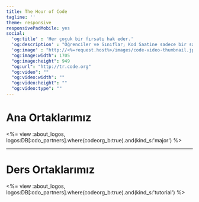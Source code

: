```yaml
---
title: The Hour of Code
tagline: ''
theme: responsive
responsivePadMobile: yes
social:
  'og:title' : 'Her çocuk bir fırsatı hak eder.'
  'og:description' : "Öğrenciler ve Sınıflar; Kod Saatine sadece bir saatinizi ayırarak programlamanın ne kadar eğlenceli olduğunu keşfedin"
  'og:image' : "http://<%=request.host%>/images/code-video-thumbnail.jpg"
  "og:image:width": 1705
  "og:image:height": 949
  "og:url": "http://tr.code.org"
  "og:video": ""
  "og:video:width": ""
  "og:video:height": ""
  "og:video:type": ""
---
```


# Ana Ortaklarımız

<%= view :about_logos, logos:DB[:cdo_partners].where(codeorg_b:true).and(kind_s:'major') %>

---

# Ders Ortaklarımız

<%= view :about_logos, logos:DB[:cdo_partners].where(codeorg_b:true).and(kind_s:'tutorial') %>
